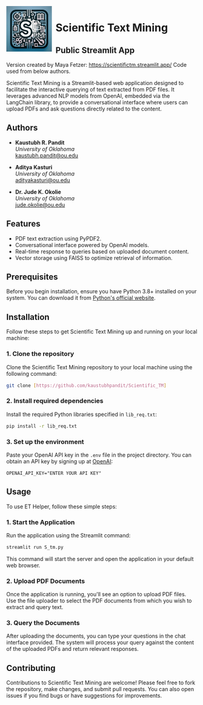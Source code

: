 <p align="left">
  <img src="https://github.com/kaustubhpandit/ETHelper/blob/main/images/page_icon.png" width="120" height="120" border-radius="25" alt="Scientific Text Mining Logo" style="float:left; margin-right:10px;" />
  <h1 style="padding-top:15px;">Scientific Text Mining</h1>
</p>

## Public Streamlit App 
Version created by Maya Fetzer: https://scientifictm.streamlit.app/
Code used from below authors. 

Scientific Text Mining is a Streamlit-based web application designed to facilitate the interactive querying of text extracted from PDF files. It leverages advanced NLP models from OpenAI, embedded via the LangChain library, to provide a conversational interface where users can upload PDFs and ask questions directly related to the content.

## Authors

- **Kaustubh R. Pandit**  
  *University of Oklahoma*  
  [kaustubh.pandit@ou.edu](mailto:kaustubh.pandit@ou.edu)

- **Aditya Kasturi**  
  *University of Oklahoma*  
  [adityakasturi@ou.edu](mailto:adityakasturi@ou.edu)

- **Dr. Jude K. Okolie**  
  *University of Oklahoma*  
  [jude.okolie@ou.edu](mailto:jude.okolie@ou.edu)

  
  
## Features

- PDF text extraction using PyPDF2.
- Conversational interface powered by OpenAI models.
- Real-time response to queries based on uploaded document content.
- Vector storage using FAISS to optimize retrieval of information.

## Prerequisites

Before you begin installation, ensure you have Python 3.8+ installed on your system. You can download it from [Python's official website](https://www.python.org/downloads/).

## Installation

Follow these steps to get Scientific Text Mining up and running on your local machine:

### 1. Clone the repository

Clone the Scientific Text Mining repository to your local machine using the following command:
```bash
git clone [https://github.com/kaustubhpandit/Scientific_TM]
```

### 2. Install required dependencies

Install the required Python libraries specified in `lib_req.txt`:
```bash
pip install -r lib_req.txt
```

### 3. Set up the environment

Paste your OpenAI API key in the `.env` file in the project directory. You can obtain an API key by signing up at [OpenAI](https://openai.com/):

```
OPENAI_API_KEY="ENTER YOUR API KEY"
```

## Usage

To use ET Helper, follow these simple steps:

### 1. Start the Application

Run the application using the Streamlit command:
```bash
streamlit run S_tm.py
```
This command will start the server and open the application in your default web browser.

### 2. Upload PDF Documents

Once the application is running, you'll see an option to upload PDF files. Use the file uploader to select the PDF documents from which you wish to extract and query text.

### 3. Query the Documents

After uploading the documents, you can type your questions in the chat interface provided. The system will process your query against the content of the uploaded PDFs and return relevant responses.

## Contributing
Contributions to Scientific Text Mining are welcome! Please feel free to fork the repository, make changes, and submit pull requests. You can also open issues if you find bugs or have suggestions for improvements.


